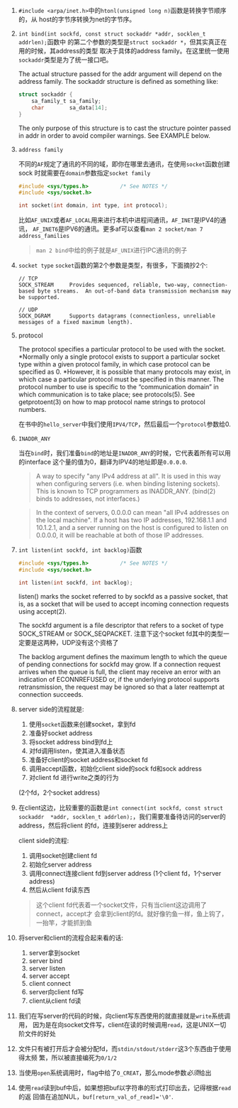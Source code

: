 1. `#include <arpa/inet.h>`中的`htonl(unsigned long n)`函数是转换字节顺序的，从
   host的字节序转换为net的字节序。

2. `int bind(int sockfd, const struct sockaddr *addr, socklen_t addrlen);`函数中
   的第二个参数的类型是`struct sockaddr *`，但其实真正在用的时候，其address的类型
   取决于具体的address family。在这里统一使用`sockaddr`类型是为了统一接口吧。


   The actual structure passed for the addr argument will depend on the address 
   family.  The sockaddr structure is defined as something like:

   ```c
   struct sockaddr {
       sa_family_t sa_family;
       char        sa_data[14];
   }
   ```

   The only purpose of this structure is to cast the structure pointer passed 
   in addr in order to avoid compiler warnings.  See EXAMPLE below.

3. `address family`

   不同的`AF`规定了通讯的不同的域，即你在哪里去通讯，在使用`socket`函数创建sock
   时就需要在`domain`参数指定`socket family`

   ```c
   #include <sys/types.h>          /* See NOTES */
   #include <sys/socket.h>

   int socket(int domain, int type, int protocol);
   ```

   比如`AF_UNIX`或者`AF_LOCAL`用来进行本机中进程间通讯，`AF_INET`是IPV4的通讯，
   `AF_INET6`是IPV6的通讯。更多af可以查看`man 2 socket/man 7 address_families`
   
   > `man 2 bind`中给的例子就是`AF_UNIX`进行IPC通讯的例子

4. `socket type`
   `socket`函数的第2个参数是类型，有很多，下面摘抄2个: 

   ```
   // TCP
   SOCK_STREAM     Provides sequenced, reliable, two-way, connection-based byte streams.  An out-of-band data transmission mechanism may be supported.

   // UDP
   SOCK_DGRAM      Supports datagrams (connectionless, unreliable messages of a fixed maximum length).
   ```

5. protocol
   
   The  protocol specifies a particular protocol to be used with the socket. *Normally
   only a single protocol exists to support a particular socket type within a given 
   protocol family, in which case protocol can be specified as 0. *However, it is 
   possible that many protocols may exist, in which case a particular protocol must
   be specified in this manner.  The protocol number to use  is  specific  to the 
   “communication domain” in which communication is to take place; see protocols(5).
   See getprotoent(3) on how to map protocol name strings to protocol numbers.

   在书中的`hello_server`中我们使用`IPV4/TCP`，然后最后一个`protocol`参数给0.

6. `INADDR_ANY`

   当在`bind`时，我们准备`bind`的地址是`INADDR_ANY`的时候，它代表着所有可以用的interface
   这个量的值为0，翻译为IPV4的地址即是`0.0.0.0`.
   
   > A way to specify "any IPv4 address at all". It is used in this way when configuring 
   servers (i.e. when binding listening sockets). This is known to TCP programmers as 
   INADDR_ANY. (bind(2) binds to addresses, not interfaces.)
  
   > In the context of servers, 0.0.0.0 can mean "all IPv4 addresses on the local machine". 
   If a host has two IP addresses, 192.168.1.1 and 10.1.2.1, and a server running on the 
   host is configured to listen on 0.0.0.0, it will be reachable at both of those IP addresses. 

7. `int listen(int sockfd, int backlog)`函数

   ```c
   #include <sys/types.h>          /* See NOTES */
   #include <sys/socket.h>

   int listen(int sockfd, int backlog);
   ```

   listen() marks the socket referred to by sockfd as a passive socket, that is,
   as a socket that will be used to accept incoming connection requests using accept(2).

   The sockfd argument is a file descriptor that refers to a socket of type 
   SOCK_STREAM or SOCK_SEQPACKET.
   注意下这个socket fd其中的类型一定要是这两种，UDP没有这个资格了

   The  backlog argument defines the maximum length to which the queue of pending
   connections for sockfd may grow.  If a connection request arrives when the 
   queue is full, the client may receive an error with an indication of ECONNREFUSED 
   or, if the underlying protocol supports retransmission, the request may be 
   ignored so that a later reattempt at connection succeeds.

8. server side的流程就是:
   1. 使用`socket`函数来创建socket，拿到fd
   2. 准备好socket address
   3. 将socket address bind到fd上
   4. 对fd调用listen，使其进入准备状态
   5. 准备好client的socket address和socket fd
   6. 调用accept函数，初始化client side的sock fd和sock address
   7. 对client fd 进行write之类的行为
   
   (2个fd，2个socket address)

9. 在client这边，比较重要的函数是`int connect(int sockfd, const struct sockaddr 
   *addr, socklen_t addrlen);`，我们需要准备待访问的server的address，然后将client
   的fd，连接到serer address上
   
   client side的流程: 
   1. 调用socket创建client fd
   2. 初始化server address
   3. 调用connect连接client fd到server address
   (1个client fd，1个server address)
   4. 然后从client fd读东西

   > 这个client fd代表着一个socket文件，只有当client这边调用了connect，accept才
   会拿到client的fd。就好像钓鱼一样，鱼上钩了，一抬竿，才能抓到鱼

10. 将server和client的流程合起来看的话: 
    1. server拿到socket
    2. server bind
    3. server listen
    4. server accept
    5. client connect 
    6. server向client fd写
    7. client从client fd读

11. 我们在写server的代码的时候，向client写东西使用的就直接就是`write`系统调用，
    因为是在向socket文件写，client在读的时候调用`read`，这是UNIX一切阶文件的好处

12. 文件只有被打开后才会被分配fd，而`stdin/stdout/stderr`这3个东西由于使用得太频
    繁，所以被直接编死为`0/1/2`

13. 当使用`open`系统调用时，flag中给了`O_CREAT`，那么mode参数*必须*给出

14. 使用`read`读到buf中后，如果想把buf以字符串的形式打印出去，记得根据`read`的返
    回值在追加NUL，`buf[return_val_of_read]='\0'`.
